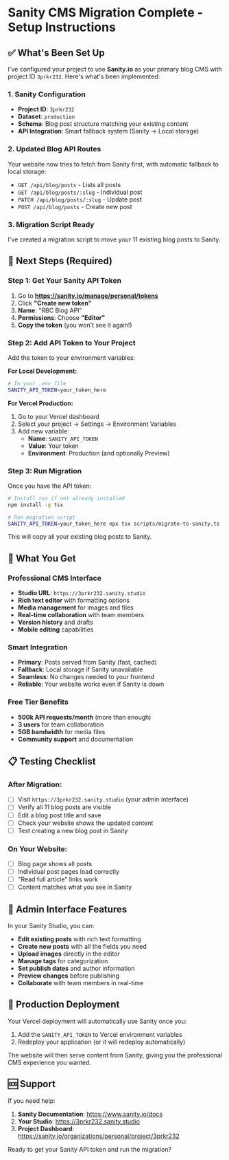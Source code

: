 # Sanity CMS Migration Complete - Setup Instructions

## ✅ What's Been Set Up

I've configured your project to use **Sanity.io** as your primary blog CMS with project ID `3prkr232`. Here's what's been implemented:

### 1. Sanity Configuration
- **Project ID**: `3prkr232` 
- **Dataset**: `production`
- **Schema**: Blog post structure matching your existing content
- **API Integration**: Smart fallback system (Sanity → Local storage)

### 2. Updated Blog API Routes
Your website now tries to fetch from Sanity first, with automatic fallback to local storage:
- `GET /api/blog/posts` - Lists all posts
- `GET /api/blog/posts/:slug` - Individual post
- `PATCH /api/blog/posts/:slug` - Update post
- `POST /api/blog/posts` - Create new post

### 3. Migration Script Ready
I've created a migration script to move your 11 existing blog posts to Sanity.

## 🔑 Next Steps (Required)

### Step 1: Get Your Sanity API Token
1. Go to **https://sanity.io/manage/personal/tokens**
2. Click **"Create new token"**
3. **Name**: "RBC Blog API"
4. **Permissions**: Choose **"Editor"**
5. **Copy the token** (you won't see it again!)

### Step 2: Add API Token to Your Project
Add the token to your environment variables:

**For Local Development:**
```bash
# In your .env file
SANITY_API_TOKEN=your_token_here
```

**For Vercel Production:**
1. Go to your Vercel dashboard
2. Select your project → Settings → Environment Variables
3. Add new variable:
   - **Name**: `SANITY_API_TOKEN`
   - **Value**: Your token
   - **Environment**: Production (and optionally Preview)

### Step 3: Run Migration
Once you have the API token:

```bash
# Install tsx if not already installed
npm install -g tsx

# Run migration script
SANITY_API_TOKEN=your_token_here npx tsx scripts/migrate-to-sanity.ts
```

This will copy all your existing blog posts to Sanity.

## 🎯 What You Get

### Professional CMS Interface
- **Studio URL**: `https://3prkr232.sanity.studio`
- **Rich text editor** with formatting options
- **Media management** for images and files
- **Real-time collaboration** with team members
- **Version history** and drafts
- **Mobile editing** capabilities

### Smart Integration
- **Primary**: Posts served from Sanity (fast, cached)
- **Fallback**: Local storage if Sanity unavailable
- **Seamless**: No changes needed to your frontend
- **Reliable**: Your website works even if Sanity is down

### Free Tier Benefits
- **500k API requests/month** (more than enough)
- **3 users** for team collaboration
- **5GB bandwidth** for media files
- **Community support** and documentation

## 📋 Testing Checklist

### After Migration:
- [ ] Visit `https://3prkr232.sanity.studio` (your admin interface)
- [ ] Verify all 11 blog posts are visible
- [ ] Edit a blog post title and save
- [ ] Check your website shows the updated content
- [ ] Test creating a new blog post in Sanity

### On Your Website:
- [ ] Blog page shows all posts
- [ ] Individual post pages load correctly
- [ ] "Read full article" links work
- [ ] Content matches what you see in Sanity

## 🔧 Admin Interface Features

In your Sanity Studio, you can:
- **Edit existing posts** with rich text formatting
- **Create new posts** with all the fields you need
- **Upload images** directly in the editor
- **Manage tags** for categorization
- **Set publish dates** and author information
- **Preview changes** before publishing
- **Collaborate** with team members in real-time

## 🚀 Production Deployment

Your Vercel deployment will automatically use Sanity once you:
1. Add the `SANITY_API_TOKEN` to Vercel environment variables
2. Redeploy your application (or it will redeploy automatically)

The website will then serve content from Sanity, giving you the professional CMS experience you wanted.

## 🆘 Support

If you need help:
1. **Sanity Documentation**: https://www.sanity.io/docs
2. **Your Studio**: https://3prkr232.sanity.studio
3. **Project Dashboard**: https://sanity.io/organizations/personal/project/3prkr232

Ready to get your Sanity API token and run the migration?